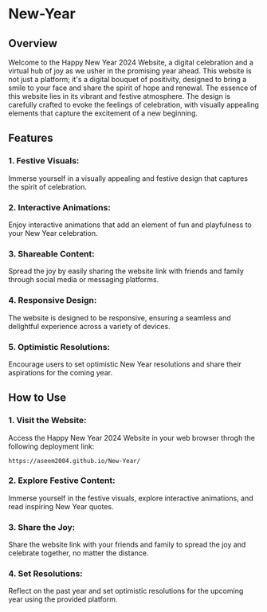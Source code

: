 # New-Year
<h2>Overview</h2>
<p>Welcome to the Happy New Year 2024 Website, a digital celebration and a virtual hub of joy as we usher in the promising year ahead. This website is not just a platform; it's a digital bouquet of positivity, designed to bring a smile to your face and share the spirit of hope and renewal. The essence of this website lies in its vibrant and festive atmosphere. The design is carefully crafted to evoke the feelings of celebration, with visually appealing elements that capture the excitement of a new beginning.</p>

<h2>Features</h2>
<h3>1. Festive Visuals:</h3>
<p>Immerse yourself in a visually appealing and festive design that captures the spirit of celebration.</p>
<h3>2. Interactive Animations:</h3>
<p>Enjoy interactive animations that add an element of fun and playfulness to your New Year celebration.</p>
<h3>3. Shareable Content:</h3>
<p>Spread the joy by easily sharing the website link with friends and family through social media or messaging platforms.</p>
<h3>4. Responsive Design:</h3>
<p>The website is designed to be responsive, ensuring a seamless and delightful experience across a variety of devices.</p>
<h3>5. Optimistic Resolutions:</h3>
<p>Encourage users to set optimistic New Year resolutions and share their aspirations for the coming year.</p>

<h2>How to Use</h2>
<h3>1. Visit the Website:</h3>
<p>Access the Happy New Year 2024 Website in your web browser throgh the following deployment link:
 <pre><code>https://aseem2004.github.io/New-Year/</code></pre></p>
<h3>2. Explore Festive Content:</h3>
<p>Immerse yourself in the festive visuals, explore interactive animations, and read inspiring New Year quotes.</p>
<h3>3. Share the Joy:</h3> 
<p>Share the website link with your friends and family to spread the joy and celebrate together, no matter the  distance.</p>
<h3>4. Set Resolutions:</h3>
<p>Reflect on the past year and set optimistic resolutions for the upcoming year using the provided platform.</p>
